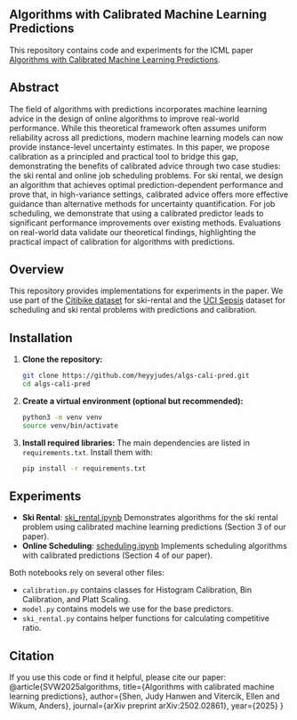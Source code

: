 ## Algorithms with Calibrated Machine Learning Predictions

This repository contains code and experiments for the ICML paper [Algorithms with Calibrated Machine Learning Predictions](https://arxiv.org/abs/2502.02861).

## Abstract
The field of algorithms with predictions incorporates machine learning advice in the design of online algorithms to improve real-world performance. While this theoretical framework often assumes uniform reliability across all predictions, modern machine learning models can now provide instance-level uncertainty estimates. In this paper, we propose calibration as a principled and practical tool to bridge this gap, demonstrating the benefits of calibrated advice through two case studies: the ski rental and online job scheduling problems. For ski rental, we design an algorithm that achieves optimal prediction-dependent performance and prove that, in high-variance settings, calibrated advice offers more effective guidance than alternative methods for uncertainty quantification. For job scheduling, we demonstrate that using a calibrated predictor leads to significant performance improvements over existing methods. Evaluations on real-world data validate our theoretical findings, highlighting the practical impact of calibration for algorithms with predictions.

## Overview

This repository provides implementations for experiments in the paper. We use part of the [Citibike dataset](https://citibikenyc.com/system-data) for ski-rental and the [UCI Sepsis](https://archive.ics.uci.edu/dataset/827/sepsis+survival+minimal+clinical+records) dataset for scheduling and ski rental problems with predictions and calibration.

## Installation

1. **Clone the repository:**
   ```bash
   git clone https://github.com/heyyjudes/algs-cali-pred.git
   cd algs-cali-pred
   ```

2. **Create a virtual environment (optional but recommended):**
   ```bash
   python3 -m venv venv
   source venv/bin/activate
   ```

3. **Install required libraries:**
   The main dependencies are listed in `requirements.txt`. Install them with:
   ```bash
   pip install -r requirements.txt
   ```

## Experiments

- **Ski Rental**: [ski_rental.ipynb](ski-rental.ipynb) Demonstrates algorithms for the ski rental problem using calibrated machine learning predictions (Section 3 of our paper).
- **Online Scheduling**: [scheduling.ipynb](scheduling.ipynb) Implements scheduling algorithms with calibrated predictions (Section 4 of our paper).

Both notebooks rely on several other files: 
- `calibration.py` contains classes for Histogram Calibration, Bin Calibration, and Platt Scaling. 
- `model.py` contains models we use for the base predictors. 
- `ski_rental.py` contains helper functions for calculating competitive ratio.  


## Citation

If you use this code or find it helpful, please cite our paper:
@article{SVW2025algorithms,
  title={Algorithms with calibrated machine learning predictions},
  author={Shen, Judy Hanwen and Vitercik, Ellen and Wikum, Anders},
  journal={arXiv preprint arXiv:2502.02861},
  year={2025}
}